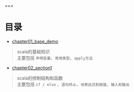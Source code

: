 ===


目录
===

* [chapter01_base_demo](src/main/scala/chapter01/base_demo.scala)
>scala的基础知识   
>主要包括 ```声明变量```、```常用类型```、```apply方法```
* [chapter02_section1](src/main/scala/chapter02/section1.scala)
>scala的控制结构和函数  
>主要包括 ```if / else``` 、```语句终止```、```块表达式和赋值```、```输入和输出```

